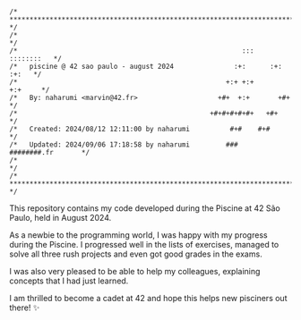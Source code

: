```

/* ************************************************************************** */
/*                                                                            */
/*                                                        :::      ::::::::   */
/*   piscine @ 42 sao paulo - august 2024               :+:      :+:    :+:   */
/*                                                    +:+ +:+         +:+     */
/*   By: naharumi <marvin@42.fr>                    +#+  +:+       +#+        */
/*                                                +#+#+#+#+#+   +#+           */
/*   Created: 2024/08/12 12:11:00 by naharumi          #+#    #+#             */
/*   Updated: 2024/09/06 17:18:58 by naharumi         ###   ########.fr       */
/*                                                                            */
/* ************************************************************************** */

```

This repository contains my code developed during the Piscine at 42 São Paulo, held in August 2024.

As a newbie to the programming world, I was happy with my progress during the Piscine. I progressed well in the lists of exercises, managed to solve all three rush projects and even got good grades in the exams.

I was also very pleased to be able to help my colleagues, explaining concepts that I had just learned.

I am thrilled to become a cadet at 42 and hope this helps new pisciners out there! ✨
